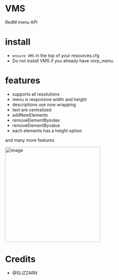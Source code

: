 # VMS

RedM menu API

# install

- `ensure VMS` in the top of your resources.cfg
- Do not install VMS if you already have vorp_menu.


# features
- supports all resolutions
- menu is responsive width and height 
- descriptions use now wrapping 
- text are centralized
- addNewElements 
- removeElementByindex
- removeElementByvalue
- each elements has a height option 

and many more features

<img width="310" alt="image" src="https://user-images.githubusercontent.com/87246847/177007395-6230bbb6-22cc-459d-8b7b-aa8eced04050.png">




# Credits

* @SLIZZARN
